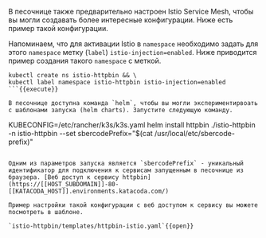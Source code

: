 В песочнице также предварительно настроен Istio Service Mesh, чтобы вы 
могли создавать более интересные конфигурации. Ниже есть пример такой 
конфигурации.

Напоминаем, что для активации Istio в `namespace` необходимо задать для
этого `namespace` метку (`label`) `istio-injection=enabled`. Ниже приводится
пример создания такого `namespace` с меткой. 

```
kubectl create ns istio-httpbin && \
kubectl label namespace istio-httpbin istio-injection=enabled
```{{execute}}

В песочнице доступна команда `helm`, чтобы вы могли экспериментирвоать с шаблонами запуска (helm charts). Запустите следующую команду. 

```
KUBECONFIG=/etc/rancher/k3s/k3s.yaml helm install httpbin ./istio-httpbin -n istio-httpbin --set sbercodePrefix="$(cat /usr/local/etc/sbercode-prefix)"
```{{execute}}

Одним из параметров запуска является `sbercodePrefix` - уникальный идентификатор для подключения к сервисам запущенным в песочнице из браузера. [Веб доступ к сервису httpbin](https://[[HOST_SUBDOMAIN]]-80-[[KATACODA_HOST]].environments.katacoda.com/)

Пример настройки такой конфигурации с веб доступом к сервису вы можете посмотреть в шаблоне. 

`istio-httpbin/templates/httpbin-istio.yaml`{{open}}
